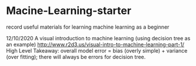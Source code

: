 # Macine-Learning-starter
record useful materials for learning machine learning as a beginner

12/10/2020  A visual introduction to machine learning (using decision tree as an example) http://www.r2d3.us/visual-intro-to-machine-learning-part-1/
            High Level Takeaway: overall model error = bias (overly simple) + variance (over fitting); there will always be errors for decision tree.

